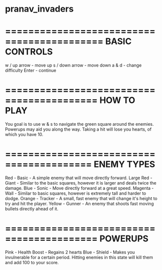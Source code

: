 # pranav_invaders
===========================================
               BASIC CONTROLS
===========================================
w / up arrow - move up
s / down arrow - move down
a & d - change difficulty
Enter - continue

==========================================
              HOW TO PLAY
==========================================
You goal is to use w & s to navigate the green square
around the enemies. Powerups may aid you along the 
way. Taking a hit will lose you hearts, of which you
have 10.

=========================================
              ENEMY TYPES
=========================================
Red - Basic - A simple enemy that will move directly
forward.
Large Red - Giant - Similar to the basic squares,
however it is larger and deals twice the damage.
Blue - Sonic - Move directly forward at a great speed.
Magenta - Wall - Similar to basic squares, however is
extremely tall and harder to dodge.
Orange - Tracker - A small, fast enemy that will change
it's height to try and hit the player.
Yellow - Gunner - An enemy that shoots fast moving
bullets directly ahead of it.

==========================================
                 POWERUPS
==========================================
Pink - Health Boost - Regains 2 hearts
Blue - Shield - Makes you invulnerable for a certain
period. Hitting enemies in this state will kill them
and add 100 to your score.
